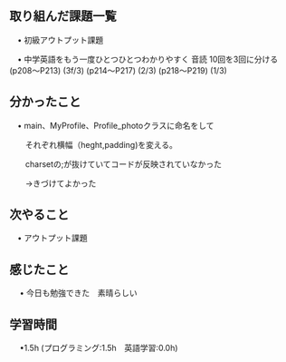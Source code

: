 ## 取り組んだ課題一覧

 　• 初級アウトプット課題

 　• 中学英語をもう一度ひとつひとつわかりやすく 音読 10回を3回に分ける        (p208〜P213)  (3f/3) (p214〜P217)  (2/3) (p218〜P219)  (1/3) 
## 分かったこと

 　• main、MyProfile、Profile_photoクラスに命名をして

　　それぞれ横幅（heght,padding)を変える。

　　charsetの;が抜けていてコードが反映されていなかった

　　→きづけてよかった

## 次やること　
           
 　• アウトプット課題

## 感じたこと

　 • 今日も勉強できた　素晴らしい

## 学習時間

　 •1.5h (プログラミング:1.5h　英語学習:0.0h)
